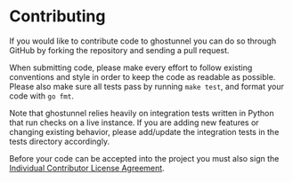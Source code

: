 # Contributing

If you would like to contribute code to ghostunnel you can do so through GitHub
by forking the repository and sending a pull request.

When submitting code, please make every effort to follow existing conventions
and style in order to keep the code as readable as possible. Please also make
sure all tests pass by running `make test`, and format your code with `go fmt`.

Note that ghostunnel relies heavily on integration tests written in Python that
run checks on a live instance. If you are adding new features or changing 
existing behavior, please add/update the integration tests in the tests directory
accordingly.

Before your code can be accepted into the project you must also sign the
[Individual Contributor License Agreement][1].

 [1]: https://spreadsheets.google.com/spreadsheet/viewform?formkey=dDViT2xzUHAwRkI3X3k5Z0lQM091OGc6MQ&ndplr=1
